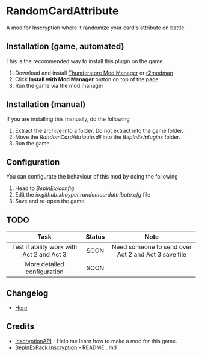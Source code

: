 # RandomCardAttribute

A mod for Inscryption where it randomize your card's attribute on battle.

## Installation (game, automated)

This is the recommended way to install this plugin on the game.

1. Download and install [Thunderstore Mod Manager](https://www.overwolf.com/app/Thunderstore-Thunderstore_Mod_Manager) or [r2modman](https://timberborn.thunderstore.io/package/ebkr/r2modman/)
2. Click **Install with Mod Manager** button on top of the page
3. Run the game via the mod manager

## Installation (manual)

If you are installing this manually, do the following

1. Extract the archive into a folder. Do not extract into the game folder.
2. Move the _RandomCardAttribute.dll_ into the _BepInEx/plugins_ folder.
3. Run the game.

## Configuration

You can configurate the behaviour of this mod by doing the following

1. Head to _BepInEx/config_
2. Edit the _io.github.xhayper.randomcardattribute.cfg_ file
3. Save and re-open the game.

## TODO

|                   Task                    | Status |                        Note                         |
| :---------------------------------------: | :----: | :-------------------------------------------------: |
| Test if ability work with Act 2 and Act 3 |  SOON  | Need someone to send over Act 2 and Act 3 save file |
|        More detailed configuration        |  SOON  |                                                     |

## Changelog

- [Here](https://github.com/xhayper/RandomCardAttribute/blob/main/CHANGELOG.md)

## Credits

- [InscryptionAPI](https://github.com/ScottWilson0903/InscryptionAPI) - Help me learn how to make a mod for this game.
- [BepInExPack Inscryption](https://inscryption.thunderstore.io/package/BepInEx/BepInExPack_Inscryption/) - README . md

